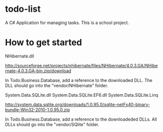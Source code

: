 # todo-list
A C# Application for managing tasks. This is a school project.


# How to get started

NHibernate.dll

http://sourceforge.net/projects/nhibernate/files/NHibernate/4.0.3.GA/NHibernate-4.0.3.GA-bin.zip/download

In Todo.Business.Database, add a reference to the downloaded DLL. The DLL should go into the
"vendor/NHibernate" folder. 


System.Data.SQLite.dll
System.Data.SQLite.EF6.dll
System.Data.SQLite.Linq

http://system.data.sqlite.org/downloads/1.0.95.0/sqlite-netFx40-binary-bundle-Win32-2010-1.0.95.0.zip

In Todo.Business.Database, add a reference to the downloadeded DLLs. All DLLs should go into the "vendor/SQlite"
folder.